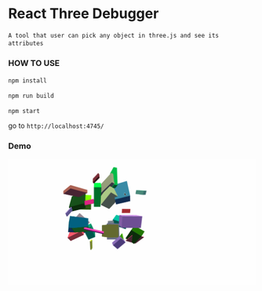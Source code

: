 # React Three Debugger

	A tool that user can pick any object in three.js and see its attributes

### HOW TO USE
`npm install`

`npm run build`

`npm start`

go to `http://localhost:4745/`

### Demo
![Awesome demo](/react-webgl-debugger.gif)
